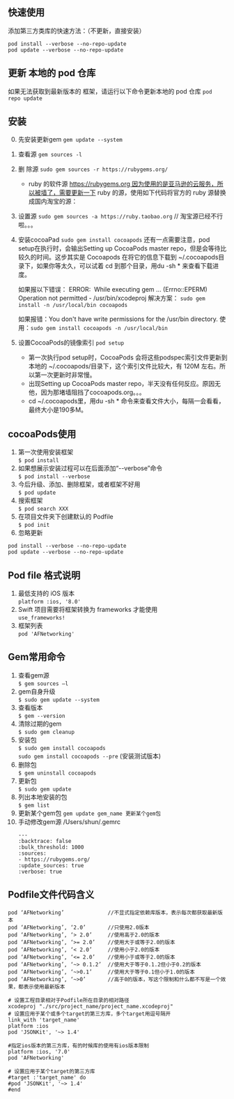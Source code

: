 
## 快速使用

添加第三方类库的快速方法：（不更新，直接安装）
```
pod install --verbose --no-repo-update
pod update --verbose --no-repo-update
```
## 更新 本地的 pod 仓库

如果无法获取到最新版本的 框架，请运行以下命令更新本地的 pod 仓库
`pod repo update`

## 安装
0. 先安装更新gem
    `gem update --system`
1. 查看源
    `gem sources -l`
2. 删 除源
    `sudo gem sources -r https://rubygems.org/`
    * ruby 的软件源 https://rubygems.org 因为使用的是亚马逊的云服务，所以被墙了，需要更新一下 ruby 的源，使用如下代码将官方的 ruby 源替换成国内淘宝的源：
3. 设置源
    `sudo gem sources -a https://ruby.taobao.org` // 淘宝源已经不行啦。。。
4. 安装cocoaPad
    `sudo gem install cocoapods`
    还有一点需要注意，pod setup在执行时，会输出Setting up CocoaPods master repo，但是会等待比较久的时间。这步其实是 Cocoapods 在将它的信息下载到 ~/.cocoapods目录下，如果你等太久，可以试着 cd 到那个目录，用du -sh * 来查看下载进度。

    如果报以下错误：
    ERROR:  While executing gem ... (Errno::EPERM)
    Operation not permitted - /usr/bin/xcodeproj
    解决方案： `sudo gem install -n /usr/local/bin cocoapods`
    
    如果报错：You don't have write permissions for the /usr/bin directory.
    使用：`sudo gem install cocoapods -n /usr/local/bin`
    
5. 设置CocoaPods的镜像索引
    `pod setup`
    * 第一次执行pod setup时，CocoaPods 会将这些podspec索引文件更新到本地的 ~/.cocoapods/目录下，这个索引文件比较大，有 120M 左右。所以第一次更新时非常慢。
    * 出现Setting up CocoaPods master repo，半天没有任何反应。原因无他，因为那堵墙阻挡了cocoapods.org。。。
    * cd ~/.cocoapods里，用du -sh * 命令来查看文件大小，每隔一会看看，最终大小是190多M。

## cocoaPods使用

1. 第一次使用安装框架  
  `$ pod install`  
2. 如果想展示安装过程可以在后面添加“--verbose”命令  
   `$ pod install --verbose`  
3. 今后升级、添加、删除框架，或者框架不好用  
    `$ pod update`   
4.  搜索框架    
    `$ pod search XXX`  
5. 在项目文件夹下创建默认的 Podfile  
    `$ pod init`  
6. 忽略更新

```
pod install --verbose --no-repo-update
pod update --verbose --no-repo-update
```

## Pod file 格式说明  

1. 最低支持的 iOS 版本  
    `platform :ios, '8.0'`  
2. Swift 项目需要将框架转换为 frameworks 才能使用  
    `use_frameworks!`  
3. 框架列表  
    `pod 'AFNetworking'`  

## Gem常用命令

1. 查看gem源  
    `$ gem sources –l`  
2. gem自身升级  
    `$ sudo gem update --system`  
3. 查看版本  
    `$ gem --version`  
4. 清除过期的gem  
    `$ sudo gem cleanup`  
5. 安装包  
    `$ sudo gem install cocoapods`  
    `sudo gem install cocoapods --pre` (安装测试版本)
6. 删除包  
    `$ gem uninstall cocoapods`  
7. 更新包  
    `$ sudo gem update`  
8. 列出本地安装的包  
    `$ gem list`   
9. 更新某个gem包
    `gem update gem_name 更新某个gem包`
10. 手动修改gem源
    /Users/shun/.gemrc
    ```
    ---
    :backtrace: false
    :bulk_threshold: 1000
    :sources:
    - https://rubygems.org/
    :update_sources: true
    :verbose: true
    ```

## Podfile文件代码含义
```
pod ‘AFNetworking’              //不显式指定依赖库版本，表示每次都获取最新版本
pod ‘AFNetworking’, ‘2.0’       //只使用2.0版本
pod ‘AFNetworking’, ‘> 2.0’     //使用高于2.0的版本
pod ‘AFNetworking’, ‘>= 2.0’    //使用大于或等于2.0的版本
pod ‘AFNetworking’, ‘< 2.0’     //使用小于2.0的版本
pod ‘AFNetworking’, ‘<= 2.0’    //使用小于或等于2.0的版本
pod ‘AFNetworking’, ‘~> 0.1.2’  //使用大于等于0.1.2但小于0.2的版本
pod ‘AFNetworking’, ‘~>0.1’     //使用大于等于0.1但小于1.0的版本
pod ‘AFNetworking’, ‘~>0’       //高于0的版本，写这个限制和什么都不写是一个效果，都表示使用最新版本

# 设置工程目录相对于Podfile所在目录的相对路径
xcodeproj "./src/project_name/project_name.xcodeproj"
# 设置应用于某个或多个target的第三方库，多个target用逗号隔开
link_with 'target_name'
platform :ios
pod 'JSONKit', '~> 1.4'

#指定ios版本的第三方库，有的时候库的使用有ios版本限制
platform :ios, '7.0'
pod 'AFNetworking'

# 设置应用于某个target的第三方库
#target :'target_name' do
#pod 'JSONKit', '~> 1.4'
#end

```
